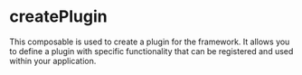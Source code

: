 # createPlugin

This composable is used to create a plugin for the framework. It allows you to define a plugin with specific functionality that can be registered and used within your application.

<DocsPageFeatures />
